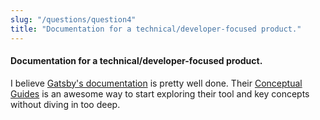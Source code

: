 ```yaml
---
slug: "/questions/question4"
title: "Documentation for a technical/developer-focused product."
---
```


#### Documentation for a technical/developer-focused product.

I believe [Gatsby's documentation](https://www.gatsbyjs.com/docs/) is pretty well done. Their [Conceptual Guides](https://www.gatsbyjs.com/docs/conceptual/) is an awesome way to start exploring their tool and key concepts without diving in too deep.